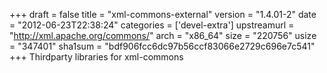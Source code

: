 +++
draft = false
title = "xml-commons-external"
version = "1.4.01-2"
date = "2012-06-23T22:38:24"
categories = ['devel-extra']
upstreamurl = "http://xml.apache.org/commons/"
arch = "x86_64"
size = "220756"
usize = "347401"
sha1sum = "bdf906fcc6dc97b56ccf83066e2729c696e7c541"
+++
Thirdparty libraries for xml-commons